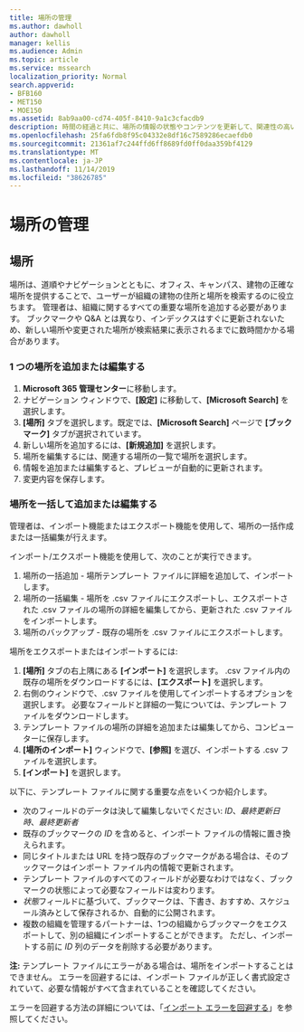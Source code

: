 ```yaml
---
title: 場所の管理
ms.author: dawholl
author: dawholl
manager: kellis
ms.audience: Admin
ms.topic: article
ms.service: mssearch
localization_priority: Normal
search.appverid:
- BFB160
- MET150
- MOE150
ms.assetid: 8ab9aa00-cd74-405f-8410-9a1c3cfacdb9
description: 時間の経過と共に、場所の情報の状態やコンテンツを更新して、関連性の高い状態を維持することが必要になる場合があります。
ms.openlocfilehash: 25fa6fdb8f95c04332e8df16c7589286ecaefdb0
ms.sourcegitcommit: 21361af7c244ffd6ff8689fd0ff0daa359bf4129
ms.translationtype: MT
ms.contentlocale: ja-JP
ms.lasthandoff: 11/14/2019
ms.locfileid: "38626785"
---
```

# <a name="manage-locations"></a>場所の管理

## <a name="location"></a>場所
場所は、道順やナビゲーションとともに、オフィス、キャンパス、建物の正確な場所を提供することで、ユーザーが組織の建物の住所と場所を検索するのに役立ちます。 管理者は、組織に関するすべての重要な場所を追加する必要があります。 ブックマークや Q&A とは異なり、インデックスはすぐに更新されないため、新しい場所や変更された場所が検索結果に表示されるまでに数時間かかる場合があります。

### <a name="add-or-edit-a-single-location"></a>1 つの場所を追加または編集する
1. **Microsoft 365 管理センター**に移動します。
1. ナビゲーション ウィンドウで、**[設定]** に移動して、**[Microsoft Search]** を選択します。
1. **[場所]** タブを選択します。既定では、**[Microsoft Search]** ページで **[ブックマーク]** タブが選択されています。
1. 新しい場所を追加するには、**[新規追加]** を選択します。
1. 場所を編集するには、関連する場所の一覧で場所を選択します。
1. 情報を追加または編集すると、プレビューが自動的に更新されます。
1. 変更内容を保存します。

### <a name="bulk-add-or-edit-locations"></a>場所を一括して追加または編集する
管理者は、インポート機能またはエクスポート機能を使用して、場所の一括作成または一括編集が行えます。 

インポート/エクスポート機能を使用して、次のことが実行できます。
1. 場所の一括追加 - 場所テンプレート ファイルに詳細を追加して、インポートします。 
1. 場所の一括編集 - 場所を .csv ファイルにエクスポートし、エクスポートされた .csv ファイルの場所の詳細を編集してから、更新された .csv ファイルをインポートします。
1. 場所のバックアップ - 既存の場所を .csv ファイルにエクスポートします。

場所をエクスポートまたはインポートするには:
1. **[場所]** タブの右上隅にある **[インポート]** を選択します。
.csv ファイル内の既存の場所をダウンロードするには、**[エクスポート]** を選択します。
1. 右側のウィンドウで、.csv ファイルを使用してインポートするオプションを選択します。 必要なフィールドと詳細の一覧については、テンプレート ファイルをダウンロードします。
1. テンプレート ファイルの場所の詳細を追加または編集してから、コンピューターに保存します。 
1. **[場所のインポート]** ウィンドウで、**[参照]** を選び、インポートする .csv ファイルを選択します。
1. **[インポート]** を選択します。

以下に、テンプレート ファイルに関する重要な点をいくつか紹介します。
- 次のフィールドのデータは決して編集しないでください: *ID*、*最終更新日時*、*最終更新者*
- 既存のブックマークの *ID* を含めると、インポート ファイルの情報に置き換えられます。
- 同じタイトルまたは URL を持つ既存のブックマークがある場合は、そのブックマークはインポート ファイル内の情報で更新されます。
- テンプレート ファイルのすべてのフィールドが必要なわけではなく、ブックマークの状態によって必要なフィールドは変わります。
- *状態*フィールドに基づいて、ブックマークは、下書き、おすすめ、スケジュール済みとして保存されるか、自動的に公開されます。
- 複数の組織を管理するパートナーは、1つの組織からブックマークをエクスポートして、別の組織にインポートすることができます。 ただし、インポートする前に *ID* 列のデータを削除する必要があります。

**注:** テンプレート ファイルにエラーがある場合は、場所をインポートすることはできません。 エラーを回避するには、インポート ファイルが正しく書式設定されていて、必要な情報がすべて含まれていることを確認してください。 

エラーを回避する方法の詳細については、「[インポート エラーを回避する](manage-bookmarks.md#prevent-import-errors)」を参照してください。
